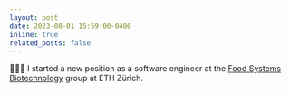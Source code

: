 ```yaml
---
layout: post
date: 2023-08-01 15:59:00-0400
inline: true
related_posts: false
---
```


👨🏻‍💻 I started a new position as a software engineer at the [Food Systems Biotechnology](https://fsb.ethz.ch/) group at ETH Zürich.
